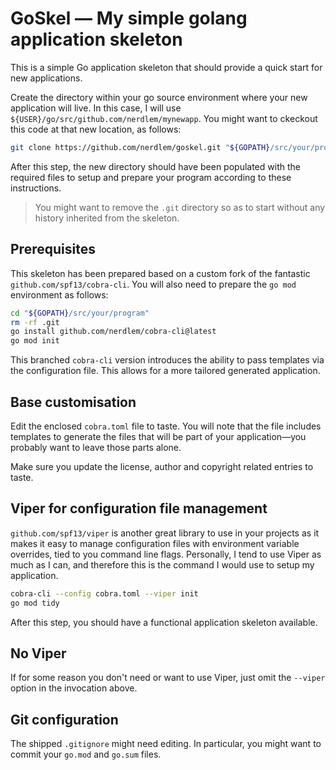 # GoSkel — My simple golang application skeleton

This is a simple Go application skeleton that should provide a quick start for new applications.

Create the directory within your go source environment where your new application will live. In this case, I will use `${USER}/go/src/github.com/nerdlem/mynewapp`. You might want to ckeckout this code at that new location, as follows:

```bash
git clone https://github.com/nerdlem/goskel.git "${GOPATH}/src/your/program"
```

After this step, the new directory should have been populated with the required files to setup and prepare your program according to these instructions.

> You might want to remove the `.git` directory so as to start without any history inherited from the skeleton.

## Prerequisites

This skeleton has been prepared based on a custom fork of the fantastic `github.com/spf13/cobra-cli`. You will also need to prepare the `go mod` environment as follows:

```bash
cd "${GOPATH}/src/your/program"
rm -rf .git
go install github.com/nerdlem/cobra-cli@latest
go mod init
```

This branched `cobra-cli` version introduces the ability to pass templates via the configuration file. This allows for a more tailored generated application.

## Base customisation

Edit the enclosed `cobra.toml` file to taste. You will note that the file includes templates to generate the files that will be part of your application—you probably want to leave those parts alone.

Make sure you update the license, author and copyright related entries to taste.

## Viper for configuration file management

`github.com/spf13/viper` is another great library to use in your projects as it makes it easy to manage configuration files with environment variable overrides, tied to you command line flags. Personally, I tend to use Viper as much as I can, and therefore this is the command I would use to setup my application.

```bash
cobra-cli --config cobra.toml --viper init
go mod tidy
```

After this step, you should have a functional application skeleton available.

## No Viper

If for some reason you don't need or want to use Viper, just omit the `--viper` option in the invocation above.

## Git configuration

The shipped `.gitignore` might need editing. In particular, you might want to commit your `go.mod` and `go.sum` files.
